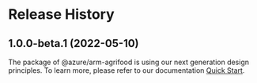 # Release History
    
## 1.0.0-beta.1 (2022-05-10)

The package of @azure/arm-agrifood is using our next generation design principles. To learn more, please refer to our documentation [Quick Start](https://aka.ms/js-track2-quickstart).
